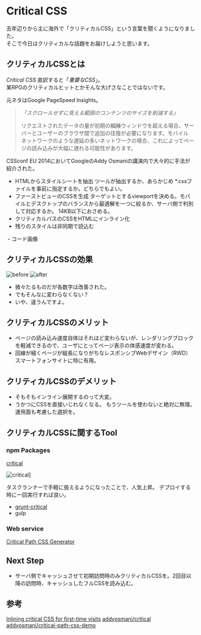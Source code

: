 Critical CSS
=======

去年辺りから主に海外で「クリティカルCSS」という言葉を聞くようになりました。  
そこで今日はクリティカルな話題をお届けしようと思います。

## クリティカルCSSとは

*Critical CSS* 直訳すると「*重要なCSS*」。  
某RPGのクリティカルヒットとかそんな大げさなことではないです。

元ネタはGoogle PageSpeed Insights。  
> *「スクロールせずに見える範囲のコンテンツのサイズを削減する」*
>
> リクエストされたデータの量が初期の輻輳ウィンドウを超える場合、サーバーとユーザーのブラウザ間で追加の往復が必要になります。モバイル ネットワークのような遅延の多いネットワークの場合、これによってページの読み込みが大幅に遅れる可能性があります。

CSSconf EU 2014においてGoogleのAddy Osmaniの講演内で大々的に手法が紹介された。

- HTMLからスタイルシートを抽出
    ツールが抽出するか、あらかじめ *.cssファイルを事前に指定するか。どちらでもよい。
- ファーストビューのCSSを生成
    ターゲットとするviewportを決める。モバイルとデスクトップのバランスから最適解を一つに絞るか、サーバ側で判別して対応するか。
    14KB以下におさめる。
- クリティカルパスのCSSをHTMLにインライン化
- 残りのスタイルは非同期で読込む

・コード画像

## クリティカルCSSの効果

![before](/images/before.png)
![after](/images/after.png)

- 微々たるものだが各数字は改善された。
- でもそんなに変わらなくない？
- いや、違うんですよ。

## クリティカルCSSのメリット
- ページの読み込み速度自体はそれほど変わらないが、レンダリングブロックを軽減できるので、ユーザにとってページ表示の体感速度が変わる。
- 回線が細くページが縦長になりがちなレスポンシブWebデザイン（RWD）スマートフォンサイトに特に有用。


## クリティカルCSSのデメリット
- そもそもインライン展開するのって大変。
- うかつにCSSを直接いじれなくなる。
    もうツールを使わないと絶対に無理。運用面も考慮した選択を。


## クリティカルCSSに関するTool
### npm Packages

[critical](https://www.npmjs.com/package/critical)

![critical](/images/package.png)]

タスクランナーで手軽に扱えるようになったことで、人気上昇。
デプロイする時に一回実行すれば良い。

- [grunt-critical](https://github.com/bezoerb/grunt-critical)
- gulp

### Web service
[Critical Path CSS Generator](http://jonassebastianohlsson.com/criticalpathcssgenerator/)


## Next Step
- サーバ側でキャッシュさせて初期訪問時のみクリティカルCSSを。2回目以降の訪問時、キャッシュしたフルCSSを読み込む。

## 参考
[Inlining critical CSS for first-time visits](https://adactio.com/journal/8504)
[addyosmani/critical](https://github.com/addyosmani/critical)
[addyosmani/critical-path-css-demo](https://github.com/addyosmani/critical-path-css-demo)
